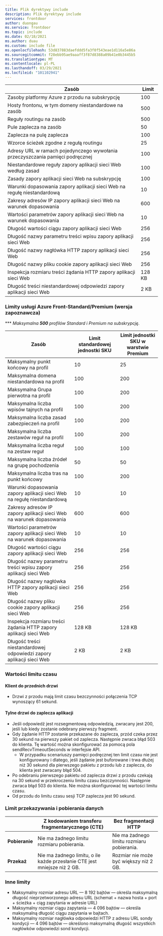 ```yaml
---
title: Plik dyrektywy include
description: Plik dyrektywy include
services: frontdoor
author: duongau
ms.service: frontdoor
ms.topic: include
ms.date: 02/18/2021
ms.author: duau
ms.custom: include file
ms.openlocfilehash: 53d837883daefddd5fa3f0f543eae1d116a5e86a
ms.sourcegitcommit: f28ebb95ae9aaaff3f87d8388a09b41e0b3445b5
ms.translationtype: MT
ms.contentlocale: pl-PL
ms.lasthandoff: 03/29/2021
ms.locfileid: "101102941"
---
```

| Zasób | Limit |
| --- | --- |
| Zasoby platformy Azure z przodu na subskrypcję | 100 |
| Hosty frontonu, w tym domeny niestandardowe na zasób | 500 |
| Reguły routingu na zasób | 500 |
| Pule zaplecza na zasób | 50 |
| Zaplecza na pulę zaplecza | 100 |
| Wzorce ścieżek zgodne z regułą routingu | 25 |
| Adresy URL w ramach pojedynczego wywołania przeczyszczania pamięci podręcznej | 100 |
| Niestandardowe reguły zapory aplikacji sieci Web według zasad | 100 |
| Zasady zapory aplikacji sieci Web na subskrypcję | 100 |
| Warunki dopasowania zapory aplikacji sieci Web na regułę niestandardową | 10 |
| Zakresy adresów IP zapory aplikacji sieci Web na warunek dopasowania | 600 |
| Wartości parametrów zapory aplikacji sieci Web na warunek dopasowania | 10 |
| Długość wartości ciągu zapory aplikacji sieci Web | 256 |
| Długość nazwy parametru treści wpisu zapory aplikacji sieci Web | 256 |
| Długość nazwy nagłówka HTTP zapory aplikacji sieci Web | 256 |
| Długość nazwy pliku cookie zapory aplikacji sieci Web | 256 |
| Inspekcja rozmiaru treści żądania HTTP zapory aplikacji sieci Web | 128 KB |
| Długość treści niestandardowej odpowiedzi zapory aplikacji sieci Web | 2 KB |

### <a name="azure-front-door-standardpremium-preview-service-limits"></a>Limity usługi Azure Front-Standard/Premium (wersja zapoznawcza)

*** *Maksymalna **500** profilów Standard i Premium na subskrypcję.*

| Zasób | Limit standardowej jednostki SKU | Limit jednostki SKU w warstwie Premium |
| --- | --- | --- |
| Maksymalny punkt końcowy na profil  | 10 | 25 |
| Maksymalna domena niestandardowa na profil | 100 | 200 |
| Maksymalna Grupa pierwotna na profil | 100 | 200 |
| Maksymalna liczba wpisów tajnych na profil | 100 | 200 |
| Maksymalna liczba zasad zabezpieczeń na profil | 100 | 200 |
| Maksymalna liczba zestawów reguł na profil | 100 | 200 |
| Maksymalna liczba reguł na zestaw reguł | 100 | 100 |
| Maksymalna liczba źródeł na grupę pochodzenia | 50 | 50 |
| Maksymalna liczba tras na punkt końcowy | 100 | 200 |
| Warunki dopasowania zapory aplikacji sieci Web na regułę niestandardową | 10 | 10 |
| Zakresy adresów IP zapory aplikacji sieci Web na warunek dopasowania | 600 | 600 |
| Wartości parametrów zapory aplikacji sieci Web na warunek dopasowania | 10 | 10 |
| Długość wartości ciągu zapory aplikacji sieci Web | 256 | 256 |
| Długość nazwy parametru treści wpisu zapory aplikacji sieci Web | 256 | 256 |
| Długość nazwy nagłówka HTTP zapory aplikacji sieci Web | 256 | 256 |
| Długość nazwy pliku cookie zapory aplikacji sieci Web | 256 | 256|
| Inspekcja rozmiaru treści żądania HTTP zapory aplikacji sieci Web | 128 KB | 128 KB |
| Długość treści niestandardowej odpowiedzi zapory aplikacji sieci Web | 2 KB | 2 KB |

### <a name="timeout-values"></a>Wartości limitu czasu
#### <a name="client-to-front-door"></a>Klient do przednich drzwi
* Drzwi z przodu mają limit czasu bezczynności połączenia TCP wynoszący 61 sekund.

#### <a name="front-door-to-application-back-end"></a>Tylne drzwi do zaplecza aplikacji
* Jeśli odpowiedź jest rozsegmentową odpowiedzią, zwracany jest 200, jeśli lub kiedy zostanie odebrany pierwszy fragment.
* Gdy żądanie HTTP zostanie przekazane do zaplecza, przód czeka przez 30 sekund na pierwszy pakiet od zaplecza. Następnie zwraca błąd 503 do klienta. Tę wartość można skonfigurować za pomocą pola sendRecvTimeoutSeconds w interfejsie API.
    * W przypadku scenariuszy pamięci podręcznej ten limit czasu nie jest konfigurowany i dlatego, jeśli żądanie jest buforowane i trwa dłużej niż 30 sekund dla pierwszego pakietu z przodu lub z zaplecza, do klienta jest zwracany błąd 504. 
* Po odebraniu pierwszego pakietu od zaplecza drzwi z przodu czekają na 30 sekund w przekroczeniu limitu czasu bezczynności. Następnie zwraca błąd 503 do klienta. Nie można skonfigurować tej wartości limitu czasu.
* Od przodu do limitu czasu sesji TCP zaplecza jest 90 sekund.

### <a name="upload-and-download-data-limit"></a>Limit przekazywania i pobierania danych

|  | Z kodowaniem transferu fragmentarycznego (CTE) | Bez fragmentacji HTTP |
| ---- | ------- | ------- |
| **Pobieranie** | Nie ma żadnego limitu rozmiaru pobierania. | Nie ma żadnego limitu rozmiaru pobierania. |
| **Przekaż** |    Nie ma żadnego limitu, o ile każde przesłanie CTE jest mniejsze niż 2 GB. | Rozmiar nie może być większy niż 2 GB. |

### <a name="other-limits"></a>Inne limity
* Maksymalny rozmiar adresu URL — 8 192 bajtów — określa maksymalną długość nieprzetworzonego adresu URL (schemat + nazwa hosta + port + ścieżka + ciąg zapytania w adresie URL)
* Maksymalny rozmiar ciągu zapytania — 4 096 bajtów — określa maksymalną długość ciągu zapytania w bajtach.
* Maksymalny rozmiar nagłówka odpowiedzi HTTP z adresu URL sondy kondycji — 4 096 bajtów — określono maksymalną długość wszystkich nagłówków odpowiedzi sond kondycji. 
